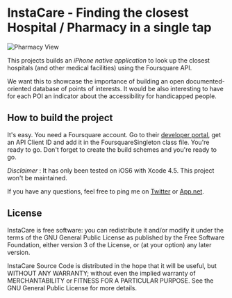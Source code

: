 # InstaCare - Finding the closest Hospital / Pharmacy in a single tap

![Pharmacy View](http://f.cl.ly/items/3g0z422g2K3i0R131K3n/Untitled-1.png)

This projects builds an *iPhone native application* to look up the closest hospitals (and other medical facilities) using the Foursquare API. 

We want this to showcase the importance of building an open documented-oriented database of points of interests. It would be also interesting to have for each POI an indicator about the accessibility for handicapped people.

## How to build the project

It's easy. You need a Foursquare account. Go to their [developer portal](http://developer.foursquare.com), get an API Client ID and add it in the FoursquareSingleton class file. You're ready to go. Don't forget to create the build schemes and you're ready to go. 

*Disclaimer* : It has only been tested on iOS6 with Xcode 4.5. This project won't be maintained. 

If you have any questions, feel free to ping me on [Twitter](http://twitter.com/FredericJacobs) or [App.net](http://alpha.app.net/fredericJacobs). 

## License 

InstaCare is free software: you can redistribute it and/or modify it under the terms of the GNU General Public License as published by the Free Software Foundation, either version 3 of the License, or (at your option) any later version.

InstaCare Source Code is distributed in the hope that it will be useful, but WITHOUT ANY WARRANTY; without even the implied warranty of MERCHANTABILITY or FITNESS FOR A PARTICULAR PURPOSE. See the GNU General Public License for more details.